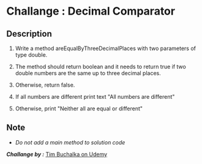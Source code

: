 # Challange :  Decimal Comparator

## Description

1. Write a method areEqualByThreeDecimalPlaces with two parameters of type double.

2. The method should return boolean and it needs to return true if two double numbers are the same up to three decimal places.

3. Otherwise, return false.

4. If all numbers are different print text "All numbers are different"

5. Otherwise, print "Neither all are equal or different"


## Note
- *Do not add a  main method to solution code*


***Challange by :*** [Tim Buchalka on Udemy](https://www.udemy.com/course/java-the-complete-java-developer-course/)
